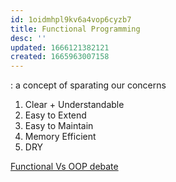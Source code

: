```yaml
---
id: 1oidmhpl9kv6a4vop6cyzb7
title: Functional Programming
desc: ''
updated: 1666121382121
created: 1665963007158
---
```

: a concept of sparating our concerns

1. Clear + Understandable
2. Easy to Extend
3. Easy to Maintain
4. Memory Efficient
5. DRY

[Functional Vs OOP debate](https://chelseatroy.com/2021/02/22/functional-vs-oo-the-debate-that-imprecise-language-destroyed/) 
